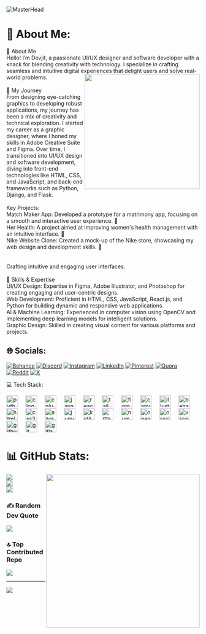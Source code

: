 ![MasterHead](https://blogs.swarthmore.edu/its/wp-content/uploads/2022/12/github-universe-1920x768.png)

# 💫 About Me:

👋 About Me<br>Hello! I’m Devjit, a passionate UI/UX designer and software developer with a knack for blending creativity with technology. I specialize in crafting seamless and intuitive digital experiences that delight users and solve <img align="right" height="300" src="https://github.com/user-attachments/assets/82b5d03f-826e-4aa3-8faa-174055c25ac2"/>real-world problems.<br><br>🚀 My Journey<br>From designing eye-catching graphics to developing robust applications, my journey has been a mix of creativity and technical exploration. I started my career as a graphic designer, where I honed my skills in Adobe Creative Suite and Figma. Over time, I transitioned into UI/UX design and software development, diving into front-end technologies like HTML, CSS, and JavaScript, and back-end frameworks such as Python, Django, and Flask.<br><br>Key Projects:<br>Match Maker App: Developed a prototype for a matrimony app, focusing on a smooth and interactive user experience. 💍<br>Her Health: A project aimed at improving women's health management with an intuitive interface. 🌸<br>Nike Website Clone: Created a mock-up of the Nike store, showcasing my web design and development skills. 👟<br><br><br>Crafting intuitive and engaging user interfaces.<br><br>🔧 Skills & Expertise<br>UI/UX Design: Expertise in Figma, Adobe Illustrator, and Photoshop for creating engaging and user-centric designs.<br>Web Development: Proficient in HTML, CSS, JavaScript, React.js, and Python for building dynamic and responsive web applications.<br>AI & Machine Learning: Experienced in computer vision using OpenCV and implementing deep learning models for intelligent solutions.<br>Graphic Design: Skilled in creating visual content for various platforms and projects.



## 🌐 Socials:
[![Behance](https://img.shields.io/badge/Behance-1769ff?logo=behance&logoColor=white)](https://behance.net/https://www.behance.net/gullyboy4) [![Discord](https://img.shields.io/badge/Discord-%237289DA.svg?logo=discord&logoColor=white)](https://discord.gg/https://discord.com/invite/Q8KF3zbB) [![Instagram](https://img.shields.io/badge/Instagram-%23E4405F.svg?logo=Instagram&logoColor=white)](https://instagram.com/https://www.instagram.com/itzzz.devjit/) [![LinkedIn](https://img.shields.io/badge/LinkedIn-%230077B5.svg?logo=linkedin&logoColor=white)](https://linkedin.com/in/https://www.linkedin.com/in/devjitsikdar-3880451b7/) [![Pinterest](https://img.shields.io/badge/Pinterest-%23E60023.svg?logo=Pinterest&logoColor=white)](https://pinterest.com/https://in.pinterest.com/DevjitSikdar69/) [![Quora](https://img.shields.io/badge/Quora-%23B92B27.svg?logo=Quora&logoColor=white)](https://quora.com/profile/https://www.quora.com/profile/Gully-Boy-26) [![Reddit](https://img.shields.io/badge/Reddit-%23FF4500.svg?logo=Reddit&logoColor=white)](https://reddit.com/user/https://www.reddit.com/user/HabibiLovesDoge/) [![X](https://img.shields.io/badge/X-black.svg?logo=X&logoColor=white)](https://x.com/https://x.com/DevjitSikdar69) 

 💻 Tech Stack:
<div align="left">
  <img src="https://cdn.jsdelivr.net/gh/devicons/devicon/icons/python/python-original.svg" height="30" alt="python logo"  />
  <img width="12" />
  <img src="https://cdn.jsdelivr.net/gh/devicons/devicon/icons/c/c-original.svg" height="30" alt="c logo"  />
  <img width="12" />
  <img src="https://cdn.jsdelivr.net/gh/devicons/devicon/icons/cplusplus/cplusplus-original.svg" height="30" alt="cplusplus logo"  />
  <img width="12" />
  <img src="https://cdn.jsdelivr.net/gh/devicons/devicon/icons/javascript/javascript-original.svg" height="30" alt="javascript logo"  />
  <img width="12" />
  <img src="https://cdn.jsdelivr.net/gh/devicons/devicon/icons/react/react-original.svg" height="30" alt="react logo"  />
  <img width="12" />
  <img src="https://cdn.jsdelivr.net/gh/devicons/devicon/icons/tailwindcss/tailwindcss-original-wordmark.svg" height="30" alt="tailwindcss logo"  />
  <img width="12" />
  <img src="https://cdn.jsdelivr.net/gh/devicons/devicon/icons/figma/figma-original.svg" height="30" alt="figma logo"  />
  <img width="12" />
  <img src="https://cdn.jsdelivr.net/gh/devicons/devicon/icons/canva/canva-original.svg" height="30" alt="canva logo"  />
  <img width="12" />
  <img src="https://cdn.jsdelivr.net/gh/devicons/devicon/icons/illustrator/illustrator-plain.svg" height="30" alt="illustrator logo"  />
  <img width="12" />
  <img src="https://cdn.jsdelivr.net/gh/devicons/devicon/icons/behance/behance-original.svg" height="30" alt="behance logo"  />
  <img width="12" />
  <img src="https://cdn.jsdelivr.net/gh/devicons/devicon/icons/html5/html5-original.svg" height="30" alt="html5 logo"  />
  <img width="12" />
  <img src="https://cdn.jsdelivr.net/gh/devicons/devicon/icons/css3/css3-original.svg" height="30" alt="css3 logo"  />
  <img width="12" />
  <img src="https://cdn.jsdelivr.net/gh/devicons/devicon/icons/azure/azure-original.svg" height="30" alt="azure logo"  />
  <img width="12" />
  <img src="https://cdn.jsdelivr.net/gh/devicons/devicon/icons/jupyter/jupyter-original.svg" height="30" alt="jupyter logo"  />
  <img width="12" />
  <img src="https://cdn.jsdelivr.net/gh/devicons/devicon/icons/kotlin/kotlin-original.svg" height="30" alt="kotlin logo"  />
  <img width="12" />
  <img src="https://cdn.jsdelivr.net/gh/devicons/devicon/icons/mysql/mysql-original.svg" height="30" alt="mysql logo"  />
  <img width="12" />
  <img src="https://cdn.jsdelivr.net/gh/devicons/devicon/icons/numpy/numpy-original.svg" height="30" alt="numpy logo"  />
  <img width="12" />
  <img src="https://cdn.jsdelivr.net/gh/devicons/devicon/icons/opencv/opencv-original.svg" height="30" alt="opencv logo"  />
  <img width="12" />
  <img src="https://cdn.jsdelivr.net/gh/devicons/devicon/icons/oracle/oracle-original.svg" height="30" alt="oracle logo"  />
  <img width="12" />
  <img src="https://cdn.jsdelivr.net/gh/devicons/devicon/icons/vscode/vscode-original.svg" height="30" alt="vscode logo"  />
  <img width="12" />
  <img src="https://skillicons.dev/icons?i=github" height="30" alt="github logo"  />
  <img width="12" />
  <img src="https://cdn.jsdelivr.net/gh/devicons/devicon/icons/git/git-original.svg" height="30" alt="git logo"  />
  <img width="12" />
  <img src="https://cdn.jsdelivr.net/gh/devicons/devicon/icons/gitlab/gitlab-original.svg" height="30" alt="gitlab logo"  />
</div>


# 📊 GitHub Stats:
<img align="right" height="400" src="https://github.com/user-attachments/assets/ccf71bf2-629f-4509-a591-20d211fed2f7" />

![](https://github-readme-stats.vercel.app/api?username=DevjitSikdar&theme=radical&hide_border=false&include_all_commits=true&count_private=true)<br/>
![](https://github-readme-streak-stats.herokuapp.com/?user=DevjitSikdar&theme=radical&hide_border=false)<br/> 
![](https://github-readme-stats.vercel.app/api/top-langs/?username=DevjitSikdar&theme=radical&hide_border=false&include_all_commits=true&count_private=true&layout=compact)

### ✍️ Random Dev Quote
![](https://quotes-github-readme.vercel.app/api?type=horizontal&theme=radical)


### 🔝 Top Contributed Repo
![](https://github-contributor-stats.vercel.app/api?username=DevjitSikdar&limit=5&theme=great-gatsby&combine_all_yearly_contributions=true)

---
[![](https://visitcount.itsvg.in/api?id=DevjitSikdar&icon=0&color=0)](https://visitcount.itsvg.in)

<!-- Proudly created with GPRM ( https://gprm.itsvg.in ) -->
